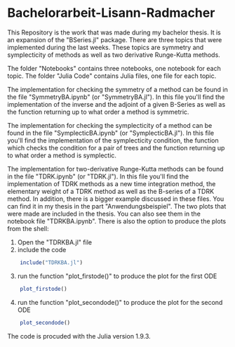 # Bachelorarbeit-Lisann-Radmacher

This Repository is the work that was made during my bachelor thesis. It is an expansion of the "BSeries.jl" package.
There are three topics that were implemented during the last weeks. These topics are symmetry and symplecticity of methods as well as two derivative Runge-Kutta methods.

The folder "Notebooks" contains three notebooks, one notebook for each topic.
The folder "Julia Code" contains Julia files, one file for each topic.

The implementation for checking the symmetry of a method can be found in the file "SymmetryBA.ipynb" (or "SymmetryBA.jl"). 
In this file you'll find the implementation of the inverse and the adjoint of a given B-Series as well as the function returning up to what order a method is symmetric.

The implementation for checking the symplecticity of a method can be found in the file "SymplecticBA.ipynb" (or "SymplecticBA.jl").
In this file you'll find the implementation of the symplecticity condition, the function which checks the condition for a pair of trees and the function returning up to what order a method is symplectic.

The implementation for two-derivative Runge-Kutta methods can be found in the file "TDRK.ipynb" (or "TDRK.jl").
In this file you'll find the implementation of TDRK methods as a new time integration method, the elementary weight of a TDRK method as well as the B-series of a TDRK method. In addition, there is a bigger example discussed in these files. You can find it in my thesis in the part "Anwendungsbeispiel". The two plots that were made are included in the thesis. You can also see them in the notebook file "TDRKBA.ipynb". 
There is also the option to produce the plots from the shell:
1) Open the "TDRKBA.jl" file
2) include the code
```julia
    include("TDRKBA.jl")
```
3) run the function "plot_firstode()" to produce the plot for the first ODE
```julia
    plot_firstode()
```
4) run the function "plot_secondode()" to produce the plot for the second ODE
```julia
    plot_secondode()
```


The code is procuded with the Julia version 1.9.3.
